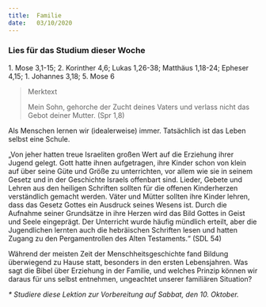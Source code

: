 ```yaml
---
title:  Familie
date:   03/10/2020
---
```


### Lies für das Studium dieser Woche
1\. Mose 3,1-15; 2\. Korinther 4,6; Lukas 1,26-38; Matthäus 1,18-24; Epheser 4,15; 1. Johannes 3,18; 5\. Mose 6

> <p>Merktext</p>
> Mein Sohn, gehorche der Zucht deines Vaters und verlass nicht das Gebot deiner Mutter. (Spr 1,8)

Als Menschen lernen wir (idealerweise) immer. Tatsächlich ist das Leben selbst eine Schule.

„Von jeher hatten treue Israeliten großen Wert auf die Erziehung ihrer Jugend gelegt. Gott hatte ihnen aufgetragen, ihre Kinder schon von klein auf über seine Güte und Größe zu unterrichten, vor allem wie sie in seinem Gesetz und in der Geschichte Israels offenbart sind. Lieder, Gebete und Lehren aus den heiligen Schriften sollten für die offenen Kinderherzen verständlich gemacht werden. Väter und Mütter sollten ihre Kinder lehren, dass das Gesetz Gottes ein Ausdruck seines Wesens ist. Durch die Aufnahme seiner Grundsätze in ihre Herzen wird das Bild Gottes in Geist und Seele eingeprägt. Der Unterricht wurde häufig mündlich erteilt, aber die Jugendlichen lernten auch die hebräischen Schriften lesen und hatten Zugang zu den Pergamentrollen des Alten Testaments.“ (SDL 54)

Während der meisten Zeit der Menschheitsgeschichte fand Bildung überwiegend zu Hause statt, besonders in den ersten Lebensjahren. Was sagt die Bibel über Erziehung in der Familie, und welches Prinzip können wir daraus für uns selbst entnehmen, ungeachtet unserer familiären Situation?

_* Studiere diese Lektion zur Vorbereitung auf Sabbat, den 10. Oktober._